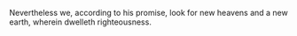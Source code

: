Nevertheless we, according to his promise, look for new heavens and a new earth, wherein dwelleth righteousness.
